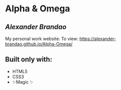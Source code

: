 # Alpha & Omega 
## _Alexander Brandao_



My personal work website:
To view: https://alexander-brandao.github.io/Alpha-Omega/
## Built only with: 
- HTML5
- CSS3
- ✨Magic ✨
